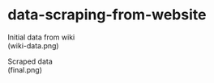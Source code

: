 # data-scraping-from-website

Initial data from wiki </br>
(wiki-data.png)


Scraped data </br>
(final.png)
